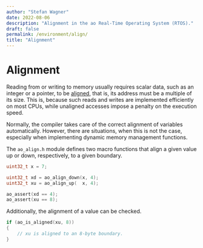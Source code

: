 ```yaml
---
author: "Stefan Wagner"
date: 2022-08-06
description: "Alignment in the ao Real-Time Operating System (RTOS)."
draft: false
permalink: /environment/align/
title: "Alignment"
---
```


# Alignment

Reading from or writing to memory usually requires scalar data, such as an integer or a pointer, to be [aligned](https://en.wikipedia.org/wiki/Data_structure_alignment), that is, its address must be a multiple of its size. This is, because such reads and writes are implemented efficiently on most CPUs, while unaligned accesses impose a penalty on the execution speed.

Normally, the compiler takes care of the correct alignment of variables automatically. However, there are situations, when this is not the case, especially when implementing dynamic memory management functions.

The `ao_align.h` module defines two macro functions that align a given value up or down, respectively, to a given boundary.

```c
uint32_t x = 7;
```

```c
uint32_t xd = ao_align_down(x, 4);
uint32_t xu = ao_align_up(  x, 4);
```

```c
ao_assert(xd == 4);
ao_assert(xu == 8);
```

Additionally, the alignment of a value can be checked.

```c
if (ao_is_aligned(xu, 8))
{
    // xu is aligned to an 8-byte boundary.
}
```
